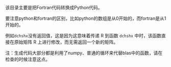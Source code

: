 该目录主要是把Fortran代码转换成Python代码。

要注意python和fortran的区别，比如python的数组是从0开始的，而fortran是从1开始的。

例如`dchshx`没有返回值，这是因为这意味着传递 R 到函数 `dchshx` 中时，该函数直接在原始矩阵 R 上进行修改，而无需返回一个新的矩阵。

注：生成代码大部分都是利用了numpy、普通的循环来代替blas中的函数，请在检查的时候注意这点。